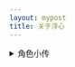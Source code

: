 ```yaml
---
layout: mypost
title: 关于浮心
---
```



<details> <summary>角色小传</summary>
  
    **设定**：缺乏睡眠的少女，通过随身听里的奇异音乐让自己保持精神。  

    **爱好**：未解之谜、边缘科学  

    **专长**：资料搜集、单片机设计  
    
    **代表物**：经特殊技术改造的索尼MW-MS70D网络随身听，其中播放的音乐似乎有助于集中注意力。  
</details>

